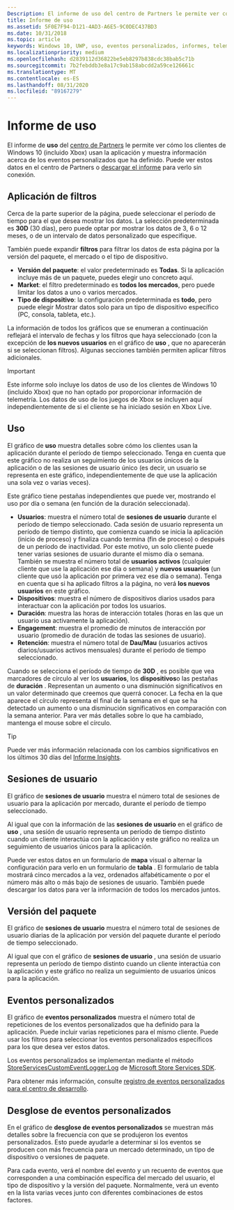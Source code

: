 ```yaml
---
Description: El informe de uso del centro de Partners le permite ver cómo los clientes usan la aplicación.
title: Informe de uso
ms.assetid: 5F0E7F94-D121-4AD3-A6E5-9C0DEC437BD3
ms.date: 10/31/2018
ms.topic: article
keywords: Windows 10, UWP, uso, eventos personalizados, informes, telemetría, sesiones de usuario
ms.localizationpriority: medium
ms.openlocfilehash: d2839112d36822be5eb8297b838cdc38bab5c71b
ms.sourcegitcommit: 7b2febddb3e8a17c9ab158abcdd2a59ce126661c
ms.translationtype: MT
ms.contentlocale: es-ES
ms.lasthandoff: 08/31/2020
ms.locfileid: "89167279"
---
```

# <a name="usage-report"></a>Informe de uso


El informe de **uso** del [centro de Partners](https://partner.microsoft.com/dashboard) le permite ver cómo los clientes de Windows 10 (incluido Xbox) usan la aplicación y muestra información acerca de los eventos personalizados que ha definido. Puede ver estos datos en el centro de Partners o [descargar el informe](download-analytic-reports.md) para verlo sin conexión.


## <a name="apply-filters"></a>Aplicación de filtros

Cerca de la parte superior de la página, puede seleccionar el período de tiempo para el que desea mostrar los datos. La selección predeterminada es **30D** (30 días), pero puede optar por mostrar los datos de 3, 6 o 12 meses, o de un intervalo de datos personalizado que especifique.

También puede expandir **filtros** para filtrar los datos de esta página por la versión del paquete, el mercado o el tipo de dispositivo.

-   **Versión del paquete**: el valor predeterminado es **Todas**. Si la aplicación incluye más de un paquete, puedes elegir uno concreto aquí.
-   **Market**: el filtro predeterminado es **todos los mercados**, pero puede limitar los datos a uno o varios mercados.
-   **Tipo de dispositivo**: la configuración predeterminada es **todo**, pero puede elegir Mostrar datos solo para un tipo de dispositivo específico (PC, consola, tableta, etc.).

La información de todos los gráficos que se enumeran a continuación reflejará el intervalo de fechas y los filtros que haya seleccionado (con la excepción de **los nuevos usuarios** en el gráfico de **uso** , que no aparecerán si se seleccionan filtros). Algunas secciones también permiten aplicar filtros adicionales.

> [!IMPORTANT]
> Este informe solo incluye los datos de uso de los clientes de Windows 10 (incluido Xbox) que no han optado por proporcionar información de telemetría. Los datos de uso de los juegos de Xbox se incluyen aquí independientemente de si el cliente se ha iniciado sesión en Xbox Live. 


## <a name="usage"></a>Uso

El gráfico de **uso** muestra detalles sobre cómo los clientes usan la aplicación durante el período de tiempo seleccionado. Tenga en cuenta que este gráfico no realiza un seguimiento de los usuarios únicos de la aplicación o de las sesiones de usuario único (es decir, un usuario se representa en este gráfico, independientemente de que use la aplicación una sola vez o varias veces).

Este gráfico tiene pestañas independientes que puede ver, mostrando el uso por día o semana (en función de la duración seleccionada).

- **Usuarios**: muestra el número total de **sesiones de usuario** durante el período de tiempo seleccionado. Cada sesión de usuario representa un período de tiempo distinto, que comienza cuando se inicia la aplicación (inicio de proceso) y finaliza cuando termina (fin de proceso) o después de un período de inactividad. Por este motivo, un solo cliente puede tener varias sesiones de usuario durante el mismo día o semana. También se muestra el número total de **usuarios activos** (cualquier cliente que use la aplicación ese día o semana) y **nuevos usuarios** (un cliente que usó la aplicación por primera vez ese día o semana). Tenga en cuenta que si ha aplicado filtros a la página, no verá **los nuevos usuarios** en este gráfico.
- **Dispositivos**: muestra el número de dispositivos diarios usados para interactuar con la aplicación por todos los usuarios.
- **Duración**: muestra las horas de interacción totales (horas en las que un usuario usa activamente la aplicación).
- **Engagement**: muestra el promedio de minutos de interacción por usuario (promedio de duración de todas las sesiones de usuario). 
- **Retención**: muestra el número total de **Dau/Mau** (usuarios activos diarios/usuarios activos mensuales) durante el período de tiempo seleccionado.

Cuando se selecciona el período de tiempo de **30D** , es posible que vea marcadores de círculo al ver los **usuarios**, los **dispositivos**o las pestañas de **duración** . Representan un aumento o una disminución significativos en un valor determinado que creemos que querrá conocer. La fecha en la que aparece el círculo representa el final de la semana en el que se ha detectado un aumento o una disminución significativos en comparación con la semana anterior. Para ver más detalles sobre lo que ha cambiado, mantenga el mouse sobre el círculo.  

> [!TIP]
> Puede ver más información relacionada con los cambios significativos en los últimos 30 días del [Informe Insights](insights-report.md).


## <a name="user-sessions"></a>Sesiones de usuario

El gráfico de **sesiones de usuario** muestra el número total de sesiones de usuario para la aplicación por mercado, durante el período de tiempo seleccionado.

Al igual que con la información de las **sesiones de usuario** en el gráfico de **uso** , una sesión de usuario representa un período de tiempo distinto cuando un cliente interactúa con la aplicación y este gráfico no realiza un seguimiento de usuarios únicos para la aplicación.

Puede ver estos datos en un formulario de **mapa** visual o alternar la configuración para verlo en un formulario de **tabla** . El formulario de tabla mostrará cinco mercados a la vez, ordenados alfabéticamente o por el número más alto o más bajo de sesiones de usuario. También puede descargar los datos para ver la información de todos los mercados juntos.


## <a name="package-version"></a>Versión del paquete

El gráfico de **sesiones de usuario** muestra el número total de sesiones de usuario diarias de la aplicación por versión del paquete durante el período de tiempo seleccionado.

Al igual que con el gráfico de **sesiones de usuario** , una sesión de usuario representa un período de tiempo distinto cuando un cliente interactúa con la aplicación y este gráfico no realiza un seguimiento de usuarios únicos para la aplicación.


## <a name="custom-events"></a>Eventos personalizados

El gráfico de **eventos personalizados** muestra el número total de repeticiones de los eventos personalizados que ha definido para la aplicación. Puede incluir varias repeticiones para el mismo cliente. Puede usar los filtros para seleccionar los eventos personalizados específicos para los que desea ver estos datos.

Los eventos personalizados se implementan mediante el método [StoreServicesCustomEventLogger.Log](/uwp/api/microsoft.services.store.engagement.storeservicescustomeventlogger.log) de [Microsoft Store Services SDK](../monetize/microsoft-store-services-sdk.md).

Para obtener más información, consulte [registro de eventos personalizados para el centro de desarrollo](../monetize/log-custom-events-for-dev-center.md).


## <a name="custom-events-breakdown"></a>Desglose de eventos personalizados

En el gráfico de **desglose de eventos personalizados** se muestran más detalles sobre la frecuencia con que se produjeron los eventos personalizados. Esto puede ayudarle a determinar si los eventos se producen con más frecuencia para un mercado determinado, un tipo de dispositivo o versiones de paquete.

Para cada evento, verá el nombre del evento y un recuento de eventos que corresponden a una combinación específica del mercado del usuario, el tipo de dispositivo y la versión del paquete. Normalmente, verá un evento en la lista varias veces junto con diferentes combinaciones de estos factores. 




 